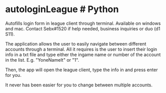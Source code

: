 # autologinLeague # Python
Autofills login form in league client through terminal. Available on windows and mac. Contact Sebx#1520 if help needed, business inquiries or duo (d1 S11).

The application allows the user to easily navigate between different accounts through a terminal. All it requires is the user to insert their login info in a txt
file and type either the ingame name or number of the account in the list. E.g. "YoneNameIt" or "1". 

Then, the app will open the league client, type the info in and press enter for you. 

It never has been easier for you to change between multiple accounts.

